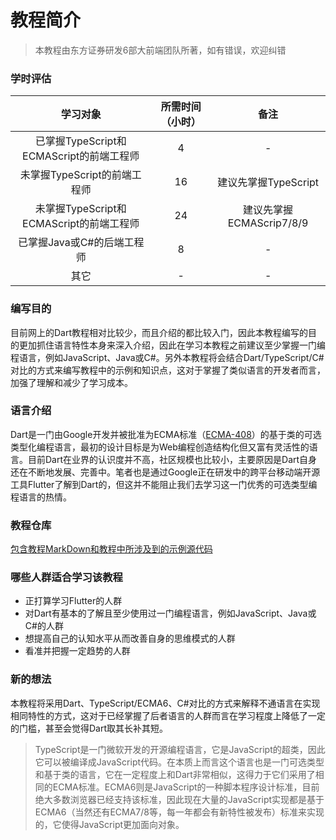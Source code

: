 # 教程简介

> 本教程由东方证券研发6部大前端团队所著，如有错误，欢迎纠错

### 学时评估

| 学习对象 | 所需时间（小时） | 备注 | 
| :------: | :------: | :------: |
| 已掌握TypeScript和ECMAScript的前端工程师 | 4 | - |
| 未掌握TypeScript的前端工程师 | 16 | 建议先掌握TypeScript |
| 未掌握TypeScript和ECMAScript的前端工程师 | 24 | 建议先掌握ECMAScrip7/8/9 |
| 已掌握Java或C#的后端工程师 | 8 | - |
| 其它 | - | - |

### 编写目的

目前网上的Dart教程相对比较少，而且介绍的都比较入门，因此本教程编写的目的更加抓住语言特性本身来深入介绍，因此在学习本教程之前建议至少掌握一门编程语言，例如JavaScript、Java或C#。另外本教程将会结合Dart/TypeScript/C#对比的方式来编写教程中的示例和知识点，这对于掌握了类似语言的开发者而言，加强了理解和减少了学习成本。      

### 语言介绍

Dart是一门由Google开发并被批准为ECMA标准（[ECMA-408](http://www.ecma-international.org/publications/files/ECMA-ST/ECMA-408.pdf)）的基于类的可选类型化编程语言，最初的设计目标是为Web编程创造结构化但又富有灵活性的语言。目前Dart在业界的认识度并不高，社区规模也比较小，主要原因是Dart自身还在不断地发展、完善中。笔者也是通过Google正在研发中的跨平台移动端开源工具Flutter了解到Dart的，但这并不能阻止我们去学习这一门优秀的可选类型编程语言的热情。   

### 教程仓库

[包含教程MarkDown和教程中所涉及到的示例源代码](https://github.com/crixusshen/DartAndTypeScript)

### 哪些人群适合学习该教程

* 正打算学习Flutter的人群
* 对Dart有基本的了解且至少使用过一门编程语言，例如JavaScript、Java或C#的人群
* 想提高自己的认知水平从而改善自身的思维模式的人群
* 看准并把握一定趋势的人群

### 新的想法

本教程将采用Dart、TypeScript/ECMA6、C#对比的方式来解释不通语言在实现相同特性的方式，这对于已经掌握了后者语言的人群而言在学习程度上降低了一定的门槛，甚至会觉得Dart取其长补其短。   

> TypeScript是一门微软开发的开源编程语言，它是JavaScript的超类，因此它可以被编译成JavaScript代码。在本质上而言这个语言也是一门可选类型和基于类的语言，它在一定程度上和Dart非常相似，这得力于它们采用了相同的ECMA标准。ECMA6则是JavaScript的一种脚本程序设计标准，目前绝大多数浏览器已经支持该标准，因此现在大量的JavaScript实现都是基于ECMA6（当然还有ECMA7/8等，每一年都会有新特性被发布）标准来实现的，它使得JavaScript更加面向对象。    
  